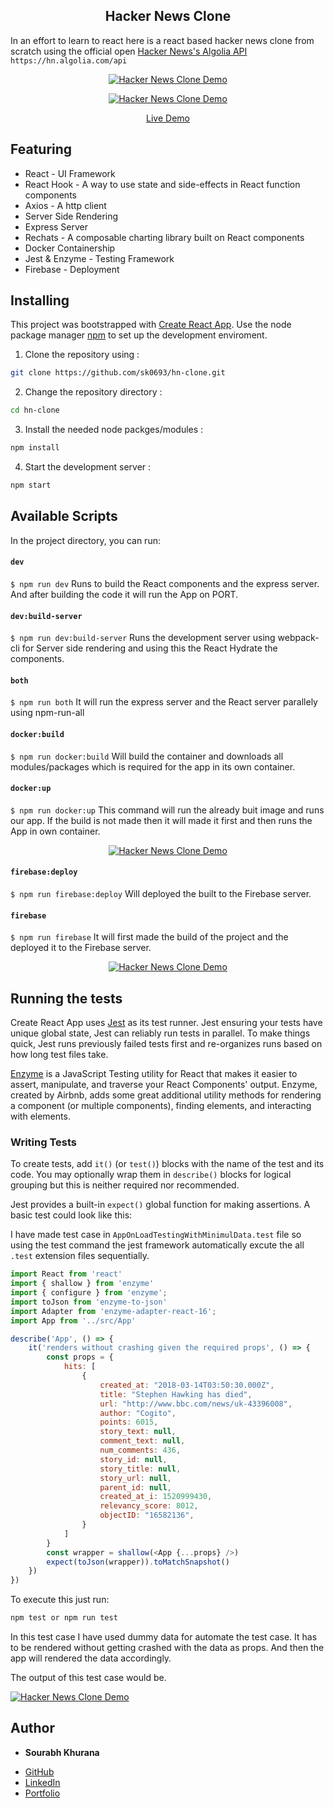 <h2 align="center">Hacker News Clone </h2>

In an effort to learn to react here is a react based hacker news clone from scratch using the official open [Hacker News's Algolia API](https://hn.algolia.com/api) `https://hn.algolia.com/api`

<p align="center" margin-bottom="0">
  <a href="https://hacker-news-clone.sourabhkhurana.com" target="_blank">
    <img alt="Hacker News Clone Demo" width="auto" height="auto" src="https://www.sourabhkhurana.com/assets/hacker-news-clone/home.png">
  </a>
</p>

<p align="center" margin-bottom="0">
  <a href="https://hacker-news-clone.sourabhkhurana.com" target="_blank">
    <img alt="Hacker News Clone Demo" width="auto" height="auto" src="https://www.sourabhkhurana.com/assets/hacker-news-clone/graph.png">
  </a>
</p>

<p align="center">
  <a href="https://hacker-news-clone.sourabhkhurana.com/">Live Demo</a>
</p>

## Featuring

- React - UI Framework
- React Hook - A way to use state and side-effects in React function components
- Axios - A http client
- Server Side Rendering
- Express Server
- Rechats - A composable charting library built on React components
- Docker Containership
- Jest & Enzyme - Testing Framework
- Firebase - Deployment

## Installing

This project was bootstrapped with [Create React App](https://github.com/facebook/create-react-app). Use the node package manager [npm](https://www.npmjs.com) to set up the development enviroment.


1. Clone the repository using :

```bash
git clone https://github.com/sk0693/hn-clone.git
```

2. Change the repository directory :

```bash
cd hn-clone
```
3. Install the needed node packges/modules :

```bash
npm install
```

4. Start the development server :

```bash
npm start
```

## Available Scripts

In the project directory, you can run:

#### `dev`

`$ npm run dev`  Runs to build the React components and the express server. And after building the code it will run the App on PORT.

#### `dev:build-server`

`$ npm run dev:build-server`  Runs the development server using webpack-cli for Server side rendering and using this the React Hydrate the components.

#### `both`

`$ npm run both`  It will run the express server and the React server parallely using npm-run-all 

#### `docker:build`

`$ npm run docker:build`  Will build the container and downloads all modules/packages which is required for the app in its own container. 

#### `docker:up`

`$ npm run docker:up`  This command will run the already buit image and runs our app. If the build is not made then it will made it first and then runs the App in own container. 

<p align="center" margin-bottom="0">
  <a href="https://hacker-news-clone.sourabhkhurana.com" target="_blank">
    <img alt="Hacker News Clone Demo" width="auto" height="auto" src="https://www.sourabhkhurana.com/assets/hacker-news-clone/docker-result.png">
  </a>
</p>

#### `firebase:deploy`

`$ npm run firebase:deploy` Will deployed the built to the Firebase server.

#### `firebase`

`$ npm run firebase` It will first made the build of the project and the deployed it to the Firebase server.

<p align="center" margin-bottom="0">
  <a href="https://hacker-news-clone.sourabhkhurana.com" target="_blank">
    <img alt="Hacker News Clone Demo" width="auto" height="auto" src="https://www.sourabhkhurana.com/assets/hacker-news-clone/firebase-deploy.png">
  </a>
</p>

## Running the tests

Create React App uses [Jest](https://jestjs.io/) as its test runner. Jest ensuring your tests have unique global state, Jest can reliably run tests in parallel. To make things quick, Jest runs previously failed tests first and re-organizes runs based on how long test files take.

[Enzyme](https://enzymejs.github.io/enzyme/) is a JavaScript Testing utility for React that makes it easier to assert, manipulate, and traverse your React Components' output. Enzyme, created by Airbnb, adds some great additional utility methods for rendering a component (or multiple components), finding elements, and interacting with elements.

### Writing Tests

To create tests, add `it()` (or `test()`) blocks with the name of the test and its code. You may optionally wrap them in `describe()` blocks for logical grouping but this is neither required nor recommended.

Jest provides a built-in `expect()` global function for making assertions. A basic test could look like this:

I have made test case in `AppOnLoadTestingWithMinimulData.test` file so using the test command the jest framework automatically excute the all `.test` extension files sequentially.

```js
import React from 'react'
import { shallow } from 'enzyme'
import { configure } from 'enzyme';
import toJson from 'enzyme-to-json'
import Adapter from 'enzyme-adapter-react-16';
import App from '../src/App'

describe('App', () => {
    it('renders without crashing given the required props', () => {
        const props = {
            hits: [
                {
                    created_at: "2018-03-14T03:50:30.000Z",
                    title: "Stephen Hawking has died",
                    url: "http://www.bbc.com/news/uk-43396008",
                    author: "Cogito",
                    points: 6015,
                    story_text: null,
                    comment_text: null,
                    num_comments: 436,
                    story_id: null,
                    story_title: null,
                    story_url: null,
                    parent_id: null,
                    created_at_i: 1520999430,
                    relevancy_score: 8012,
                    objectID: "16582136",
                }
            ]
        }
        const wrapper = shallow(<App {...props} />)
        expect(toJson(wrapper)).toMatchSnapshot()
    })
})
```

To execute this just run:

```bash
npm test or npm run test
```

In this test case I have used dummy data for automate the test case. It has to be rendered without getting crashed with the data as props. And then the app will rendered the data accordingly.

The output of this test case would be.

<p>
  <a href="https://hackernews-redesign.netlify.com" target="_blank">
    <img alt="Hacker News Clone Demo" width="auto" height="auto" src="https://www.sourabhkhurana.com/assets/hacker-news-clone/jest-test.png">
  </a>
</p>

## Author

* **Sourabh Khurana** 

- [GitHub](https://github.com/sk0693)
- [LinkedIn](https://linkedin.com/sk0693)
- [Portfolio](https://sourabhkhurana.com/resume.html)
